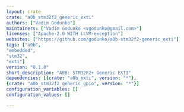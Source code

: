 ```yaml
---
layout: crate
crate: "a0b_stm32f2_generic_exti"
authors: ["Vadim Godunko"]
maintainers: ["Vadim Godunko <vgodunko@gmail.com>"]
licenses: ["Apache-2.0 WITH LLVM-exception"]
websites: ["https://github.com/godunko/a0b-stm32f2-generic_exti"]
tags: ["a0b",
"embedded",
"stm32",
"exti"]
version: "0.1.0"
short_description: "A0B: STM32F2+ Generic EXTI"
dependencies: [{crate: "a0b_exti", version: "*"},
{crate: "a0b_stm32f2_generic_gpio", version: "*"}]
configuration_variables: []
configuration_values: []

---
```



